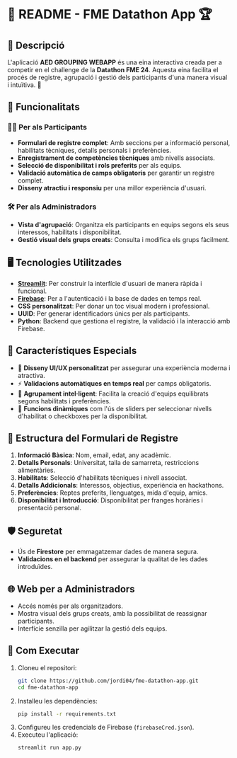 # 📘 **README - FME Datathon App** 🏆

## 🎯 **Descripció**
L'aplicació **AED GROUPING WEBAPP** és una eina interactiva creada per a competir en el challenge de la **Datathon FME 24**. Aquesta eina facilita el procés de registre, agrupació i gestió dels participants d'una manera visual i intuïtiva. 🚀

## 🚀 **Funcionalitats**
### 🧑‍💻 **Per als Participants**
- **Formulari de registre complet**: Amb seccions per a informació personal, habilitats tècniques, detalls personals i preferències.
- **Enregistrament de competències tècniques** amb nivells associats.
- **Selecció de disponibilitat i rols preferits** per als equips.
- **Validació automàtica de camps obligatoris** per garantir un registre complet.
- **Disseny atractiu i responsiu** per una millor experiència d'usuari.

### 🛠️ **Per als Administradors**
- **Vista d'agrupació**: Organitza els participants en equips segons els seus interessos, habilitats i disponibilitat.
- **Gestió visual dels grups creats**: Consulta i modifica els grups fàcilment.

## 🖥️ **Tecnologies Utilitzades**
- **[Streamlit](https://streamlit.io/)**: Per construir la interfície d'usuari de manera ràpida i funcional.
- **[Firebase](https://firebase.google.com/)**: Per a l'autenticació i la base de dades en temps real.
- **CSS personalitzat**: Per donar un toc visual modern i professional.
- **UUID**: Per generar identificadors únics per als participants.
- **Python**: Backend que gestiona el registre, la validació i la interacció amb Firebase.

## 🌟 **Característiques Especials**
- 🎨 **Disseny UI/UX personalitzat** per assegurar una experiència moderna i atractiva.
- ⚡ **Validacions automàtiques en temps real** per camps obligatoris.
- 🎯 **Agrupament intel·ligent**: Facilita la creació d'equips equilibrats segons habilitats i preferències.
- 🎈 **Funcions dinàmiques** com l'ús de sliders per seleccionar nivells d'habilitat o checkboxes per la disponibilitat.

## 📜 **Estructura del Formulari de Registre**
1. **Informació Bàsica**: Nom, email, edat, any acadèmic.
2. **Detalls Personals**: Universitat, talla de samarreta, restriccions alimentàries.
3. **Habilitats**: Selecció d'habilitats tècniques i nivell associat.
4. **Detalls Addicionals**: Interessos, objectius, experiència en hackathons.
5. **Preferències**: Reptes preferits, llenguatges, mida d'equip, amics.
6. **Disponibilitat i Introducció**: Disponibilitat per franges horàries i presentació personal.

## 🛡️ **Seguretat**
- Ús de **Firestore** per emmagatzemar dades de manera segura.
- **Validacions en el backend** per assegurar la qualitat de les dades introduïdes.

## 🌐 **Web per a Administradors**
- Accés només per als organitzadors.
- Mostra visual dels grups creats, amb la possibilitat de reassignar participants.
- Interfície senzilla per agilitzar la gestió dels equips.

## 🔧 **Com Executar**
1. Cloneu el repositori:
   ```bash
   git clone https://github.com/jordi04/fme-datathon-app.git
   cd fme-datathon-app
   ```
2. Installeu les dependències:
   ```bash
   pip install -r requirements.txt
   ```
3. Configureu les credencials de Firebase (`firebaseCred.json`).
4. Executeu l'aplicació:
   ```bash
   streamlit run app.py
   ```
